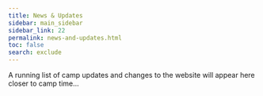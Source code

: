 ```yaml
---
title: News & Updates
sidebar: main_sidebar
sidebar_link: 22
permalink: news-and-updates.html
toc: false
search: exclude
---
```


A running list of camp updates and changes to the website will appear here closer to camp time...